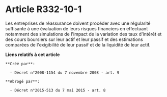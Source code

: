 # Article R332-10-1

Les entreprises de réassurance doivent procéder avec une régularité suffisante à une évaluation de leurs risques financiers
en effectuant notamment des simulations de l'impact de la variation des taux d'intérêt et des cours boursiers sur leur actif
et leur passif et des estimations comparées de l'exigibilité de leur passif et de la liquidité de leur actif.

**Liens relatifs à cet article**

	**Créé par**:

	  - Décret n°2008-1154 du 7 novembre 2008 - art. 9

	**Abrogé par**:

	  - Décret n°2015-513 du 7 mai 2015 - art. 8
